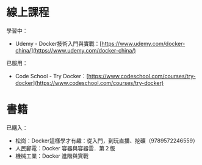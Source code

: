 # 線上課程

學習中：

* Udemy - Docker技術入門與實戰：[https://www.udemy.com/docker-china/](https://www.udemy.com/docker-china/)

已服用：

* Code School - Try Docker：[https://www.codeschool.com/courses/try-docker](https://www.codeschool.com/courses/try-docker)



# 書籍

已購入：

* 松崗：Docker這樣學才有趣：從入門，到玩直播、挖礦（9789572246559）
* 人民郵電：Docker 容器與容器雲．第２版
* 機械工業：Docker 進階與實戰



